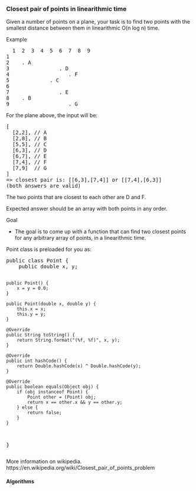 ### Closest pair of points in linearithmic time

<p> Given a number of points on a plane, your task is to find two points with the smallest distance between them in linearithmic O(n log n) time.

<p> Example
<pre>
  1  2  3  4  5  6  7  8  9
1  
2    . A
3                . D
4                   . F       
5             . C
6              
7                . E
8    . B
9                   . G
</pre>

<p> For the plane above, the input will be:
<pre>
[
  [2,2], // A
  [2,8], // B
  [5,5], // C
  [6,3], // D
  [6,7], // E
  [7,4], // F
  [7,9]  // G
]
=> closest pair is: [[6,3],[7,4]] or [[7,4],[6,3]]
(both answers are valid)
</pre>

<p> The two points that are closest to each other are D and F.

<p> Expected answer should be an array with both points in any order.

<p> Goal

- The goal is to come up with a function that can find two closest points for any arbitrary array of points, in a linearithmic time.

<p> Point class is preloaded for you as:
<pre>
public class Point {
    public double x, y;

    public Point() {
        x = y = 0.0;
    }

    public Point(double x, double y) {
        this.x = x;
        this.y = y;
    }

    @Override
    public String toString() {
        return String.format("(%f, %f)", x, y);
    }

    @Override
    public int hashCode() {
        return Double.hashCode(x) ^ Double.hashCode(y);
    }

    @Override
    public boolean equals(Object obj) {
        if (obj instanceof Point) {
            Point other = (Point) obj;
            return x == other.x && y == other.y;
        } else {
            return false;
        }
    }
}
</pre>

<p> More information on wikipedia. https://en.wikipedia.org/wiki/Closest_pair_of_points_problem


#### Algorithms

